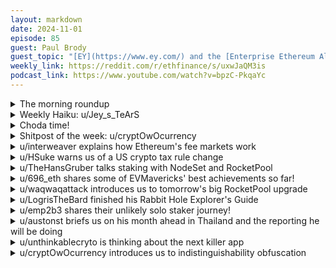 ```yaml
---
layout: markdown
date: 2024-11-01
episode: 85
guest: Paul Brody
guest_topic: "[EY](https://www.ey.com/) and the [Enterprise Ethereum Alliance](https://entethalliance.org/)"
weekly_link: https://reddit.com/r/ethfinance/s/uxwJaQM3is
podcast_link: https://www.youtube.com/watch?v=bpzC-PkqaYc
---
```



<details markdown=1>
<summary>The morning roundup</summary>
[View on Reddit →](https://reddit.com/r/ethfinance/comments/1ggyuhz/comment/luthwqc/)

[u/johnnydappeth](https://reddit.com/u/johnnydappeth)

> Ethereum

[u/benido2030](https://reddit.com/u/benido2030)

> 2501 USD

[u/FrenktheTank](https://reddit.com/u/FrenktheTank)

> 0.0361

</details>
<details markdown=1>
<summary>Weekly Haiku: u/Jey_s_TeArS</summary>
[View on Reddit →](https://reddit.com/r/ethfinance/comments/1gcdmiv/comment/ltwvcbj/)

*Blockchain underneath,*

*The best asset to bequeath,*

*The ticker is ETH.*

</details>
<details markdown=1>
<summary>Choda time!</summary>
[View on Reddit →](https://reddit.com/r/ethfinance/comments/1gg7smg/comment/luptdoa/)

༼ つ ◕_◕ ༽つ ETH TAKE MY ENERGY ༼ つ ◕_◕ ༽つ

</details>
<details markdown=1>
<summary>Shitpost of the week: u/cryptOwOcurrency</summary>
[View on Reddit →](https://reddit.com/r/ethfinance/comments/1gg7smg/comment/luqa2uc/)

Since lately it seems like chains with less technology pump more, I suggest we remove some technology from Ethereum. Roll back 1559, go back to PoW... actually we could get rid of the blockchain aspect altogether, since nobody seems to care. We could run it in a SQL database. Or we could even get rid of the ledger altogether. Ethereum would be a system of IOUs, an unstoppable concept, with n-of-n decentralization in the minds of its true believers.

Everyone should write down how much ETH they have before we get rid of the blockchain. Write them onto little pieces of paper with denominations on them. DO NOT create any more paper than you actually owned in ETH. PLEASE, that's very important. Then as a replacement for smart contracts, we will talk about what should happen if something happens, and then you shake hands. You NEED to honor every agreement you shook on. If everyone promises to do that, this might just work.

This plan flips the script on Bitcoin, because now Ethereum has the fewest amount of moving parts. Now Ethereum is the most dependable. If something has no code, it can't have bugs in it. If something has no development, its roadmap cannot be compromised. If something is only an idea, it cannot be shut down.

In other words, the Ethereum Foundation touts its "philosophy of subtraction", but does it really walk the walk? I challenge them to dream smaller.

</details>
<details markdown=1>
<summary>u/interweaver explains how Ethereum's fee markets work</summary>
[View on Reddit →](https://reddit.com/r/ethfinance/comments/1gbml3v/daily_general_discussion_october_25_2024/ltojfr2/)

Just a quick recap on how fee markets work in Ethereum (both for blockspace and for blobspace):

There's a base fee, which represents the current "state" of the fee market. That base fee sets how much a unit of gas costs (for normal transactions, which use blockspace, and disregarding tips) or how much a blob costs. 

There's also a target amount of resource usage: for normal transactions, that's the target gas (15M units of gas), which is half of the max gas per block (30M), and for blobs it's currently 3 blobs (out of a maximum of 6).

Each block, the *actual* resource usage (gas or blobs) ends up being some number 0 <= amount <= max, which will be either greater than, equal to, or less than, the target for that resource. 

Here's the important part: if the resource usage is *greater than* the target (e.g. 20M gas used, which is greater than the 15M target, or 5 blobs instead of the target 3), *the next block the basefee/blob fee for that resource will be higher by a certain percentage*. The opposite also applies; if the resource usage is *less than* the target, the basefee/blob fee will decrease by a certain percentage. 

It's actually kind of genius; this means that Ethereum's fees automatically adjust to demand. 

If there's **high demand**, aka more users willing to pay higher gas fees for normal transactions, or more L2s willing to pay higher blob fees for blob-carrying transactions, then you would expect to see usage exceed the targets, and the next block will have higher fees, until the fees become too much and the demand (at that fee level) comes back to the target. 

If there's **low demand**, in theory the opposite occurs: it indicates the resource is currently overpriced relative to supply and demand, and so the next block will have a cheaper basefee/blob fee, hopefully encouraging more usage in order to meet the target. This has worked out well for gas fees, because Ethereum has *plenty* of pent-up demand for transactions that are willing to wait for cheap gas; there's never a lack of transactions ready to be submitted when basefees lower. 

However, I said "in theory" because blob fees are in a different situation currently. The mechanism works the same as with the basefee, but L2s are currently not creating enough demand for blobspace the large majority of the time. This means that even when blobfees are extremely cheap (the minimum it can go to, 1 wei per blob), there's simply not enough blobs being submitted for the average block to meet its blob target (3 blobs), and if you'll recall, this means that the blob fee would continue to go down in the next block, except that it's pinned at the minimum. 

So observe this highly binary situation: either there *is* enough demand for a resource, at all times, that Ethereum can always make sure it's on average meeting its target usage for that resource, or there *is not*. Block gas currently has enough demand; blobs currently do not. And observe what this means for fees: if there *is* enough demand for the resource, the fee will stay floating at some fair market rate, much greater than 0, and Ethereum can collect (and burn) those fees. But if there *is not* enough demand, the fee will bottom out at ~0 and stay there, except during occasional spikes in demand. That's where we're at with blobs right now.

And crucially, observe **that this is a switch that can and will flip itself at some point in the future**, when blob demand from L2s and other users increases past a critical threshold, namely 3 blobs per 12 seconds. Once the average demand exceeds that, Ethereum will instantly enter a regime where blob pricing needs to follow market rates, rather than being pinned at 0.

And as we all know, L2s are very insensitive to blob pricing. During recent blob fee spikes, we saw certain L2s paying *absurd* prices for their blobs, think multiple Ether for each blob. This is likely due to them not putting appropriate limits/waits in place, but it illustrates the point: L2s, with their high 'compression ratios' of L2 transactions to L1 commit transactions, are able to pay *much* higher fees than ordinary transactions on L1 are. 

So putting it all together: blob fees will be 0, until suddenly they are *very much not 0* when demand for blobs passes a certain threshhold.

And L2 growth over the past year has been fairly exponential. We *will* pass that threshold in the near future (potentially delayed somewhat if we raise the blob target in Pectra, albeit.)

All the handwringing about how Ethereum is not capturing value from its L2s will seem like a very silly concern not too long from now, in other words.

</details>
<details markdown=1>
<summary>u/HSuke warns us of a US crypto tax rule change</summary>
[View on Reddit →](https://reddit.com/r/ethfinance/comments/1gbml3v/daily_general_discussion_october_25_2024/ltozg9l/)

[Fairly significant US crypto tax rule change](https://np.reddit.com/r/CryptoCurrency/comments/1gbvgu1/revenue_procedure_202428_what_you_need_to_know/):

> Effective January 1, 2025, ALL taxpayers will be required to track cost basis at the **wallet level**. In other words, if you have ETH in Wallet A and ETH in Wallet B, and then you sell some ETH in Wallet B, you cannot pull the cost basis from Wallet A

So each wallet is treated as a separate tax bucket

Also discussed [here](https://blog.cryptoworth.com/how-revenue-procedure-2024-28-changes-crypto-accounting-and-what-you-need-to-know/)

Edit: This ONLY applies to FIFO. Most of you who transfer assets between wallets/accounts will likely not be able to use FIFO or use Specific ID (based on my limited understanding of this). Honestly, my accounts will be in a bit of a mess and probably cannot use FIFO due to this rule.

</details>
<details markdown=1>
<summary>u/TheHansGruber talks staking with NodeSet and RocketPool</summary>
[View on Reddit →](https://reddit.com/r/ethfinance/comments/1gcdmiv/daily_general_discussion_october_26_2024/ltwh8ln/)

About an hour ago I had the privilege to launch my first NodeSet validator. There are over 500 now, and the limit per operator has just been increased from 4 to 5. I'll have to wait 24 hours give or take to launch my second, but as long as these big deposits keep flowing in, I will keep launching minipools. It may seem farfetched now, but operators running 100+ minipools each is not out of the question. Adoption can happen fast.

BTW, these ops are sharks...there is a script floating around that checks the pool for deposits and if gas is favorable will automatically launch another minipool. I launched mine manually but am in the process of setting the script up for myself as well. 

The rocketpool deposit pool, which has been bloated for the last several months (and been a drag on rETH APR) has been cut in half in two weeks. And xrETH hasn't even been integrated into defi at all. Really proud to be playing a small part in this fine group of operators.

On top of that, the Saturn 0 upgrade that's coming in a few days is going to further reduce the deposit pool as new minipools will lose the RPL requirement.

Basically, it's been a nice little Saturday. Ignoring the FUD, watching Vitamin B go ham on shitposters, launching 'pools. I got my database and GUI up and running on my little project. Blops 6 released, and they brought back round based zombies (which is the only way to do it, imo) and the I'm lovin' the 90's aesthetic. Might go for some ice cream later, who knows?

Ticker is ETH.

</details>
<details markdown=1>
<summary>u/696_eth shares some of EVMavericks' best achievements so far!</summary>
[View on Reddit →](https://reddit.com/r/ethfinance/comments/1gcdmiv/daily_general_discussion_october_26_2024/lttd7ee/)

[**Top Achievements of EVMavericks in 2023**](https://paragraph.xyz/_next/image?url=https%3A%2F%2Fstorage.googleapis.com%2Fpapyrus_images%2Fabbe6918c7cf19c6080c0c1cec48f3b1.png&w=1200&q=75)

🔝Top accomplishments of EVMavericks in the year of 2023👇:

1. [The Withdrowls NFT](https://opensea.io/collection/withdrowls) drop on Arbitrum was created by Naenaebaby and etheraider to celebrate the Shapella upgrade and being able to 'Withdraw' our ETH from the staking contract. All the funds raised -- 9.74e -- went to public goods.

   [Example](https://paragraph.xyz/_next/image?url=https%3A%2F%2Fstorage.googleapis.com%2Fpapyrus_images%2F309a359988b619da03b041d303503a35.webp&w=1200&q=75)

2. Buildathon - Withdrowls Public Goods Funding. Open competition for anyone that wanted to build for public goods or services on web3 with prizes totaling 9.74e. 

   We had a 3-way tie so all winners:

    Lidont, rETH skimmer & EVMavericks Origin - received 3.08 ETH each. Honorable mentions go to projects such as ByteGuide and TwitterBot.

3. Started the [Weekly Dots Roundup podcast](https://paragraph.xyz/@evmavericks/bestofevmavericks2023) highlighting the brilliant community of EVMavericks & Ethfinance. We produced more than 40 episodes with a variety of guests.

4. Creators, Doomfuzz & TheBenMeadows, collaborated with FakeRareDecal for szn1 and created 68 editions of [EVMavericks Decal.](https://opensea.io/assets/ethereum/0x1e16566c94ac5d224607c39ec748117f9fb0447a/10)

5. Collaborated with Swell by participating in the bootstrapping campaign - Swell Voyage. Our members got extra perks such as additional pearls if they held a minimum of 0.2 swETH.
   [Decal](https://paragraph.xyz/_next/image?url=https%3A%2F%2Fstorage.googleapis.com%2Fpapyrus_images%2Fbed0afa4ec98523c038b571c61025558.png&w=1200&q=75)

6. Chad Fund was birthed. The DAO managed portfolio managed by degens.

7. Started [Rocket school - a website along with an educational video series to guide people through the process of setting up a Rocket Pool node.](https://therocketschool.xyz/)

8. Have grown [DAO's treasury](https://docs.google.com/spreadsheets/d/1SUlyDlSXU7vG8Us80ssonWoTtneuNTYEE4TIChRSG6E/edit?gid=0#gid=0):

    Financial report from 2023: Our Treasury has grown 155% since the 1st of August and is now worth $79,329 without NFTs ($149,531 if we were to value the EVMs at the current floor price). We currently hold 17.9 rETH, have launched the Chad Fund (~2 ETH) and are in the progress of setting up and getting started with the Stewards Investment Portfolio (~10 ETH). This is a collective effort so all feedback and suggestions are welcome. Stewards and Chad Fund members are responsible for carrying out the transactions. See the following document for all the Treasury information: 

Other notable events:

* One of our creative members - heeey - dropped his collection [Bright on Art Blocks](https://www.artblocks.io/marketplace/collections/bright-by-heeey). That ended up doing very well and many Mavs got their 'Bright' art as we were eligible for it. [Example](https://paragraph.xyz/_next/image?url=https%3A%2F%2Fstorage.googleapis.com%2Fpapyrus_images%2Fa5cf595d84138f955ba68d8e6c84423e.png&w=1200&q=75)

* EVMs such as [The-A-Word](https://paragraph.xyz/_next/image?url=https%3A%2F%2Fstorage.googleapis.com%2Fpapyrus_images%2Fec5e54ca088f98826942437d28eb6050.png&w=1200&q=75) helping out fellow lions when they are in need or fell victims to scams, hacks. At the end of the day, it's about the community and social aspect and we are lucky to have such generous and kind members in our pride.

* Celebrated one-year anniversary by doing a lion pride where we encouraged all EVMs to wear their lion for the week. Besides that, we ran some raffles of [EIPandas](https://paragraph.xyz/_next/image?url=https%3A%2F%2Fstorage.googleapis.com%2Fpapyrus_images%2Fec5e54ca088f98826942437d28eb6050.png&w=1200&q=75)!


[Subscribe and stay tuned for the upcoming 'best of EVMavericks' from 2024!](https://paragraph.xyz/@evmavericks)

</details>
<details markdown=1>
<summary>u/waqwaqattack introduces us to tomorrow's big RocketPool upgrade</summary>
[View on Reddit →](https://reddit.com/r/ethfinance/comments/1gcdmiv/daily_general_discussion_october_26_2024/ltvcmyj/)

Rocket Pool is upgrading to Saturn 0 tomorrow (Sunday night, 8pm Eastern time). The upgrade will allow people to stake with Rocket Pool without requiring any RPL bond - ETH only validators are here! Part of this upgrade is that existing node operators will start earning RPL rewards again. 

I recorded a special episode of Rocket Fuel with Samus, one of the RP community members who was involved in researching the upgrade. You can watch it [here](https://youtu.be/q0EoHRuCi3g). In the episode, Samus explains the reason for this upgrade as part of the official Saturn roadmap. He gives information on what rewards for ETH only validators will be - 1.3x solo staking rewards, how everyone will get RPL rewards from next month, and his ideas on the impact will have on Rocket Pool's growth. 

The Rocket Pool deposit pool has been in an overflow state for months, but that is going to change this week. If you want to mint rETH directly from the Rocket Pool contract, you will have that chance again from Monday onwards. 

If you are an existing node operator with 16 eth validators, you can switch to LEB8s for an immediate boost in rewards - without needing to add a single RPL token. If you have any questions, please let me know, and I'll answer them here. 

Are you ready to join us, u/cryptomoon2020! The water's warm. Get in the pool!

</details>
<details markdown=1>
<summary>u/LogrisTheBard finished his Rabbit Hole Explorer's Guide</summary>
[View on Reddit →](https://reddit.com/r/ethfinance/comments/1gd4es8/daily_general_discussion_october_27_2024/lu35fn6/)

Finally I'm at the end of my [Rabbit Hole Explorer's Guide](https://reddit.com/r/ethfinance/comments/1fzjust/daily_general_discussion_october_9_2024/lr60i0j/) and boy has that been a journey.

**Recommended First Steps**

Up until now I've covered a frighteningly lengthy sequence of things not to do and ways you can lose everything. To conclude let's focus on what should you do to get started? What's in your metaphorical backpack so you can be prepared like a good little boy scout? Where should you go exploring first?

**Curate Your Feed**

Generally speaking my feed consists of three things:

1) Project introductions. This is mostly YouTube for me. My list changes over time but has included Bankless, Bell Curve, and some much smaller accounts like Jordan McKinney. This type of content is often very biased so don't expect too much from it besides background context on the project, what they are doing and how it's novel, and the bull case. They usually aren't going to compare themselves to their peers here or tell you how the project might fail. This will give you a list of things to research more deeply.

2) Official announcements. I check my Discord/Telegram announcement feed every morning, build up a list of tabs, and clear it by the end of the day. Sometimes I'll hear about new projects from partnership announcements.

3) Discussion. This is where people get into the most trouble. Don't let a social media tech giant direct your learning. Price of a project being shilled (especially on short horizons) is a terrible metric for the quality of a source. You might think to follow technology leaders but without enough background you're as likely to start following Charles Hoskinson or Richard Heart as Vitalik Buterin. They all sound convincing to the uninitiated. What I recommend is rather than look for technical or wealthy people to instead look for project experts other than the team members that post about an application or ecosystem you already understand. You need to be able make sense of what is being said and make an informed decision about whether they are saying it in an intellectually honest way. Personally, I'll also actively talk with community managers and members of projects but I'm looking for much deeper information or collaboration opportunities. You're never going to find a Microsoft dev to ask question to but you very well might find and ask questions directly to a project founder in web3.

The more you fill your feed with people who are only interested in price the less happy you'll be. The more impatient you are to get rich quick, the more money will slip through your fingers and the more you're going to be spending on therapy and blood pressure meds. Instead fill your feed with information worth knowing and spreading.

**Hands On Learning**

Undoubtedly the best way to explore the Rabbit Hole is to go there yourself. As I hopefully gotten across by now, focus on survival. Learn with small amounts to limit the liability of beginners mistakes. Start with stablecoins where you can to avoid price volatility risks. Start with older projects and projects with higher TVL because they tend to be safer. Start with simpler applications. In an attempt to be helpful getting you started here is a bunch of things to search out yourself sorted into categories by relevance to you and then roughly by approachability and importance. There's a lot of editorial discretion here and you can be sure this is incomplete and will be out of date.

*Defi*

1) Money markets such as Aave and Compound

2) Dexs such as Uniswap and Curve

3) Liquidity incentives/farming such as bribes, bonds, marketing, points

4) Leverage such as Gearbox, Defisaver, or GMX

5) Options such as Lyra, Hegic

6) Real world asset protocols such as Centrifuge and Maker

7) Regen finance such as Gitcoin Grants, Greenpill, and Klima

*Digital Identity*

1) Ethereum Name Service (ENS), basically a human readable address

2) Ethereum Attestation Service (EAS). Let anyone prove that you or someone else claimed something.

3) Sybil resistance systems such as WorldCoin, BrightID, Proof of Humanity

4) Achievements such as Rabbit Hole or Layer3

*NFTs* 

1) Communities such as Bored Apes or EVMavericks

2) RWAs such as Get Protocol

3) Corporate NFTs such as Nike and Starbucks

*Gaming*

1) Auto battlers such as Axie Infinity and Illuvium Arena

2) Strategy games such as InfluenceETH and Illuvium Zero

*Memecoins*

1) Doge, Bonk, Wif, etc. I'll mark this cavern with a skull and crossbones.

*Depin*

1) Restaking such as EigenLayer, Symbiotic, and Karak.

2) Oracles such as Chainlink, UMA, and EOracle

3) Keepers such as Keeper Network and Gelato

4) Data availability such as EigenDA and Celestia

5) Compute sharing systems such as Golem and Spheron

6) AI in various forms such as Ritual, BitTensor s19, etc

*Enterprise*

1) Logistics systems such as Nightfall

2) Proof of Authority chains

*Foundational Tech*

1) Rollup technology such as Blobs, Validiums, and Fraud Proofs

2) Scaling Technology such as Verkle Trees and Proposer Builder Separation

3) Privacy Technology such as TEE, FHE, MPC

**Review Prior Scams**

After every hack you'll find a post-mortem. You should bookmark these when you find them and swing by every once in awhile as you level up until one day it clicks. Occasionally you'll even find useful summaries like [this one](https://reddit.com/r/ethfinance/comments/1eer8s9/daily_general_discussion_july_29_2024/lfigqox/) that infodump many of these in one place. Eventually you'll know what jargon like reentrancy guards are. You learn a lot about how things work by how things break.

**Conclusion**

Over time if you follow the advice here you'll know more than 99% of Crypto Twitter on a good variety of topics, you'll be able to take measured and deliberate risks, and you'll fall into communities that share your values. You'll probably meet some of these people in person at conferences. You may end up getting a job here. You may end up not needing a job at all. You'll definitely find sources of joy and points of light in an otherwise dark world. Whatever happens, you will be changed in ways you aren't expecting. I hope you'll come away a better, happier, and wealthier person.

You can find the whole thing at this [self-serving link.](https://tokenomicsexplained.com/the-rabbit-hole-explorers-guide/)

</details>
<details markdown=1>
<summary>u/emp2b3 shares their unlikely solo staker journey!</summary>
[View on Reddit →](https://reddit.com/r/ethfinance/comments/1gd4es8/daily_general_discussion_october_27_2024/lu0lw7i/)

After the Merge I started looking into staking, but the only internet options at the time weren't great and I don't have a tech background / had never used CLI etc. I saw several posts talking about how anyone can do it but really didn't think that could apply to me. I looked at the SomerEsat guides and they looked very thorough but I quickly became overwhelmed.

Well, fiber internet without a data cap was installed in our neighborhood and I decided it was time (and was worried that Allnodes would be cost prohibitive with Saturn 1 for Rocket Pool allowing for 4 ETH validators). People in the Rocket Pool #hardware channel helped me find an appropriate setup and following the RP guides I was able to get up and running on Holesky Testnet. My questions in the #support channel were answered within minutes.

Now I am on Mainnet and I am obsessed with starting at my Grafana dashboard! The SmartNode stack is super helpful for someone like me that only had a vague understanding of what Linux even was.

If you have have been on the fence about running your own node, it really is possible! For me the Rocket Pool community has been a great help and I also found answers in the EthStaker community.

</details>
<details markdown=1>
<summary>u/austonst briefs us on his month ahead in Thailand and the reporting he will be doing</summary>
[View on Reddit →](https://reddit.com/r/ethfinance/comments/1gdv8ez/daily_general_discussion_october_28_2024/lu5dt72/)

**Devcon & Friends Intro and Plans**

Something I like to do when the time arises is to report on Ethereum conference happenings, e.g. [my EthCC summaries](https://reddit.com/r/ethfinance/comments/1e0gtdv/daily_general_discussion_july_11_2024/lcqtfu9/). This started when I first attended ETHDenver, and I generally just attended talks all day every day, took notes, and summarized my favorites. Now that I'm [more involved](https://aestus.live) on a day-to-day basis, my conference activities have become a bit more varied and I find that if you're already in the loop, conference talks tend to just repeat info that's available in more detail elsewhere.

But I still like to report on the talks that I find interesting, and can always find topics I'm less familiar with if I just step away from the MEV talks for a minute. Regardless of technical content, I also like to convey a little bit of what these events feel like to attend, for anyone who may be interested in the future. And finally, I hope to encourage ethfinanciers to be the change they want to see in the sub: the sorts of summaries I write are the sort of content I also enjoy consuming here, and I'd always like to see more of it.

So today I thought I'd hit on the broader Ethereum event structure. You see, I just arrived in Thailand and will be here for *nearly a month* doing Ethereum stuff. If you really want to you can structure your whole life around bouncing from tangentially-Ethereum-related event to tangentially-Ethereum-related event. Some people do just that, and would be better qualified to explain that lifestyle, but I think I'm getting a taste of it here. So I'll give a bit of an overview of what I'm looking at in Thailand.

-------

To start off, I am in Chiang Mai for the last two weeks of [Edge City](https://www.edgecity.live/about) [Lanna](https://www.edgecity.live/lanna). There are a lot of different potential lenses through which to look at Edge City, but in general it is a month-long *popup village* where attendees all live in the same neighborhood in Chiang Mai, with a number of buildings rented out to serve as communal coworking, dining, social, wellness, and learning spaces. It creates a bit of a university campus feeling. There's lots of room for flexibly structuring your day with some combination of your own work and shared workshops/classes, with infrastructure in place to help you eat well, socialize, and keep your body and mind healthy. That description leaves a lot in the air for what people actually *do* there, but it's generally web3/Ethereum (+longevity/AI/network-state/health/etc) focused: we have tracks on stablecoins and governance this week, and next week I'll be diving into Sequencing Week to focus on based sequencing and preconfirmations.

Then I fly down to Bangkok. Shortly before Devcon I am attending the [Staking Summit](https://lu.ma/stakingsummit24). I went to their event last year in Istanbul and thought it was interesting enough to attend again. The core audience is really institutional staking-as-a-service providers, and a lot of people there see staking as just like a financial product that gives yield, and don't really care about the underlying protocols. But they offered a steep discount to home stakers so I expect to see some friendly faces there, and I can always chat with validators about their thoughts on timing games, MEV, commitments/preconfs, and so on. If it turns out to be boring, well, I could probably use a few days off.

Then comes [Devcon](https://devcon.org/en/) proper. I guess there's still no concrete schedule, but there are four main days on the calendar. A number of side events too, which for the most part come in the days before Devcon or in the evenings after Devcon days. I'm signed up for far too many sequencing events and expect to be thoroughly bored of the subject by the end. For Devcon I intend to be in full conference mode, attending talks and writing up my usual summaries.

Finally comes Hodlercon in Phuket. This is the one place on the internet where Hodlercon needs no particular explanation. I expect to treat Hodlercon kind of like Edge City, aiming for a mix of learning, socializing, and leading for a healthy lifestyle. But of course it's going to be more personal, even less structured, and more vacation-y. The planner that the team has been working with has... not been particularly impressive so far. But as long as we get our hotel rooms confirmed and we can all make it to Phuket together, we can always work out the rest.

-------

That's a lot of time in Thailand! And plenty to do. I think I'm going to be very glad to get back to a cool climate after a long, tropical month.

So I'll give my thoughts on Edge City once it's done, and will report on Staking Summit if it's interesting enough to warrant the posts. Devcon gets daily updates for sure, Hodlercon maybe gets one summary at the end. In the meantime, Edge City provides plenty of opportunity for focused work time, and I think it may be time to write up a primer on based sequencing and preconfs intended for the solo+home staker audience. I think there are even writing clinics here where I can get some feedback first. Anyone else visiting can feel free to reach out whenever!

</details>
<details markdown=1>
<summary>u/unthinkablecryto is thinking about the next killer app</summary>
[View on Reddit →](https://reddit.com/r/ethfinance/comments/1gdv8ez/daily_general_discussion_october_28_2024/lu8sz4f/)

The Bridge acquisition by Stripe has really got me thinking where this space, particularly for ETH is headed. It's becoming pretty obvious to me that payments across the world will start moving on-chain. This is smart-contracts and blockchains killer use case I believe at least for the next 10 years. But these will primarily done in USD for now. Stablecoins are in the top 20 for holders of US debt worldwide. I believe on bankless they said that above 95% of all stablecoins are USD. Stablecoins are exporting USD to the world, only making it stronger, and the war on inflation, is all but won for now, so everyone feels pretty good about USD.
   
But there is still the elephant in the room that is our rising debt. I love reading this article (<https://budgetmodel.wharton.upenn.edu/issues/2023/10/6/when-does-federal-debt-reach-unsustainable-levels>)by the School of Wharton last year saying that we have basically have 20 years to turn things around. This is why no really cares about ETH or BTC as money (I mean I do) but the average person thinks well I have the USD now available to me, which has low inflation again, and I have 20 years before I need to worry about exiting USD. Its not even on their radar right now replacing USD.
    
So USD stablecoin use rise in countries that have inflation, we have already seen this on Tron, and exchange to exchange wallets.
    
What brings on everyone else on-chain? Merchants and banks will love the settlement time of blockchains but for most users credit cards are already a great experience, and people love the rewards. I think this starts as a grass led movement where independent merchants incentivize users to pay on-chain directly with discounts and tokens/NFTs (some of which will have utility). Coinbase seems to be the leader behind this with their wallet and best in class Base experience (paying gas fees in USDC, covering transfer fees, and their SDKs/APIs) (though Stripe could really compete here, I remember the explosive growth of the headphone jack iPhone card reader).
   
Beyond that we really need a privacy solution (likely ZK, plus a regulated compliance framework) for general banking I believe. Credit Card companies will likely move on chain in the background too, but the average person won't know tap to pay with phones and cards will still be common place. And they will mainly be doing it to reduce their fees, and settlement times as well, they will likely still charge the same take rate until they are forced to lower it from competition from people making payments directly. Got to keep the reward train rolling somehow. 
   
Opportunities for investment I am looking for 1) incentive programs for payments ( I doubt every merchant will create their own from scratch) 2) useable directory of businesses that take stablecoins, (Incentives here for being listed/accepting?) 3) compliance enabled privacy. I think Base / Coinbase dominate in the short term but then as fragmentation issues get cleaned up L2s in general dominate these payments because of the SDKs and developers behind ETH. ETH price will do well with increased usage but look to see major increases in price for ETH for monetary premium in 10 years if the US does nothing to address debts. Until then we need usage and real payments. The user experience seems like it's ready, now it's about making people want to accept and to pay on-chain, and clean up the bad image that crypto is all a scam.

</details>
<details markdown=1>
<summary>u/cryptOwOcurrency introduces us to indistinguishability obfuscation</summary>
[View on Reddit →](https://reddit.com/r/ethfinance/comments/1gent1b/daily_general_discussion_october_29_2024/lufr83e/)

I knew about zero knowledge proofs and fully-homomorphic encryption already, but **indistinguishability obfuscation** is an insane new cryptography primitive I'd never heard of before.

Basically, iO lets you encrypt a program in such a way that someone can run it, but can never figure out the program's internals no matter how hard they try to analyze/decompile the program.

More on iO, according to Vitalik:

> While it's still very far from maturity, as of 2020 we have theoretically valid protocols for it based on standard security assumptions, and work is recently starting on implementations. Indistinguishability obfuscation lets you create an "encrypted program" that performs an arbitrary computation, in such a way that all internal details of the program are hidden. As a simple example, you can put a private key into an obfuscated program which only lets you use it to sign prime numbers, and distribute this program to other people. They can use the program to sign any prime number, but cannot take the key out. But it's far more powerful than that: together with hashes, it can be used to implement any other cryptographic primitive, and more.

My understanding is that with FHE and iO combined, theoretically someone could create a program that operates on encrypted data, where the program is itself encrypted. And both the program and the data remain encrypted during the entire operation. So the program and data are both protected from the computer that is running it and storing it.

Further reading [on Wikipedia](https://en.wikipedia.org/wiki/Indistinguishability_obfuscation).

Math is crazy!

Edit: And if I understand it properly, it's gonna be insane for DRM!

</details>
